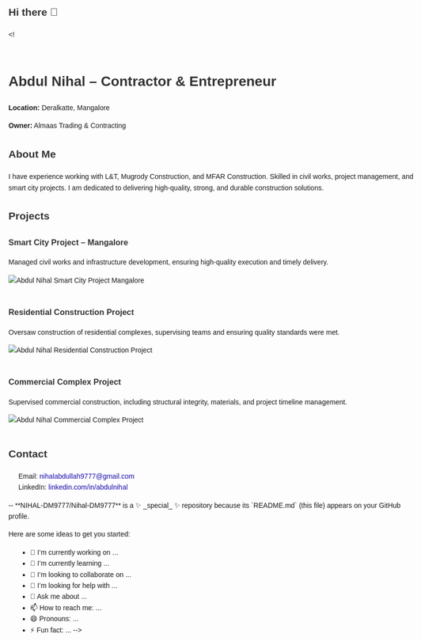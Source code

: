 ## Hi there 👋

<!<!DOCTYPE html>  <html lang="en">    <head>    
  <meta charset="UTF-8">    
  <meta name="viewport" content="width=device-width, initial-scale=1.0">    
  <title>Abdul Nihal – Contractor & Entrepreneur</title>    
  <meta name="description" content="Abdul Nihal – Contractor in Deralkatte, Mangalore. Owner of Almaas Trading & Contracting. Experienced in smart city projects and civil works.">    
  <meta name="keywords" content="Abdul Nihal, Contractor, Almaas Trading & Contracting, Mangalore, Deralkatte, Smart City Projects, Civil Works">    
  <meta name="author" content="Abdul Nihal">    
  <meta name="google-site-verification" content="bUMftBr9vlKiS4n3kOmSAAAfm6vnApPiKzFWs4oCY5I" />    
  <style>    
    body { font-family: Arial, sans-serif; line-height: 1.6; margin: 20px; max-width: 900px; }    
    h1, h2, h3 { color: #333; }    
    ul { list-style: square; margin-left: 20px; }    
    a { color: #1a0dab; text-decoration: none; }    
    a:hover { text-decoration: underline; }    
    img { max-width: 100%; height: auto; margin-bottom: 10px; }    
    .project { margin-bottom: 30px; }    
    .contact ul { padding-left: 0; list-style-type: none; }    
  </style>    
</head>    
<body>    <h1>Abdul Nihal – Contractor & Entrepreneur</h1>    
  <p><strong>Location:</strong> Deralkatte, Mangalore</p>    
  <p><strong>Owner:</strong> Almaas Trading & Contracting</p>    <h2>About Me</h2>    
  <p>    
    I have experience working with L&T, Mugrody Construction, and MFAR Construction. Skilled in civil works, project management, and smart city projects. I am dedicated to delivering high-quality, strong, and durable construction solutions.    
  </p>    <h2>Projects</h2>    <div class="project">    
    <h3>Smart City Project – Mangalore</h3>    
    <p>Managed civil works and infrastructure development, ensuring high-quality execution and timely delivery.</p>    
    <img src="images/smartcity.jpg" alt="Abdul Nihal Smart City Project Mangalore">    
  </div>    <div class="project">    
    <h3>Residential Construction Project</h3>    
    <p>Oversaw construction of residential complexes, supervising teams and ensuring quality standards were met.</p>    
    <img src="images/residential.jpg" alt="Abdul Nihal Residential Construction Project">    
  </div>    <div class="project">    
    <h3>Commercial Complex Project</h3>    
    <p>Supervised commercial construction, including structural integrity, materials, and project timeline management.</p>    
    <img src="images/commercial.jpg" alt="Abdul Nihal Commercial Complex Project">    
  </div>    <h2>Contact</h2>    
  <div class="contact">    
    <ul>    
      <li>Email: <a href="mailto:nihalabdullah9777@gmail.com">nihalabdullah9777@gmail.com</a></li>    
      <li>LinkedIn: <a href="#">linkedin.com/in/abdulnihal</a></li>    
    </ul>    
  </div>  </body>    
</html>--
**NIHAL-DM9777/Nihal-DM9777** is a ✨ _special_ ✨ repository because its `README.md` (this file) appears on your GitHub profile.

Here are some ideas to get you started:

- 🔭 I’m currently working on ...
- 🌱 I’m currently learning ...
- 👯 I’m looking to collaborate on ...
- 🤔 I’m looking for help with ...
- 💬 Ask me about ...
- 📫 How to reach me: ...
- 😄 Pronouns: ...
- ⚡ Fun fact: ...
-->
